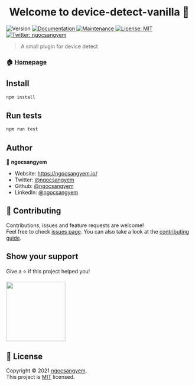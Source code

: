 <h1 align="center">Welcome to device-detect-vanilla 👋</h1>
<p>
  <img alt="Version" src="https://img.shields.io/badge/version-1.0.0-blue.svg?cacheSeconds=2592000" />
  <a href="https://github.com/ngocsangyem/device-detect-vanilla#readme" target="_blank">
    <img alt="Documentation" src="https://img.shields.io/badge/documentation-yes-brightgreen.svg" />
  </a>
  <a href="https://github.com/ngocsangyem/device-detect-vanilla/graphs/commit-activity" target="_blank">
    <img alt="Maintenance" src="https://img.shields.io/badge/Maintained%3F-yes-green.svg" />
  </a>
  <a href="https://github.com/ngocsangyem/device-detect-vanilla/blob/master/LICENSE" target="_blank">
    <img alt="License: MIT" src="https://img.shields.io/github/license/ngocsangyem/device-detect-vanilla" />
  </a>
  <a href="https://twitter.com/ngocsangyem" target="_blank">
    <img alt="Twitter: ngocsangyem" src="https://img.shields.io/twitter/follow/ngocsangyem.svg?style=social" />
  </a>
</p>

> A small plugin for device detect

### 🏠 [Homepage](https://github.com/ngocsangyem/device-detect-vanilla#readme)

## Install

```sh
npm install
```

## Run tests

```sh
npm run test
```

## Author

👤 **ngocsangyem**

* Website: https://ngocsangyem.io/
* Twitter: [@ngocsangyem](https://twitter.com/ngocsangyem)
* Github: [@ngocsangyem](https://github.com/ngocsangyem)
* LinkedIn: [@ngocsangyem](https://linkedin.com/in/ngocsangyem)

## 🤝 Contributing

Contributions, issues and feature requests are welcome!<br />Feel free to check [issues page](https://github.com/ngocsangyem/device-detect-vanilla/issues). You can also take a look at the [contributing guide](https://github.com/ngocsangyem/device-detect-vanilla/blob/master/CONTRIBUTING.md).

## Show your support

Give a ⭐️ if this project helped you!

<a href="https://www.patreon.com/ngocsangyem">
  <img src="https://c5.patreon.com/external/logo/become_a_patron_button@2x.png" width="160">
</a>

## 📝 License

Copyright © 2021 [ngocsangyem](https://github.com/ngocsangyem).<br />
This project is [MIT](https://github.com/ngocsangyem/device-detect-vanilla/blob/master/LICENSE) licensed.